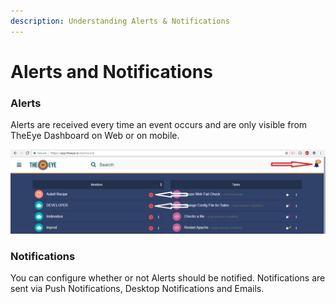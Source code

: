 ```yaml
---
description: Understanding Alerts & Notifications
---
```


# Alerts and Notifications

### Alerts

Alerts are received every time an event occurs and are only visible from TheEye Dashboard on Web or on mobile.

![Dashboard](../.gitbook/assets/alertsandnotifications.jpg)

### Notifications

You can configure whether or not Alerts should be notified. Notifications are sent via Push Notifications, Desktop Notifications and Emails.







